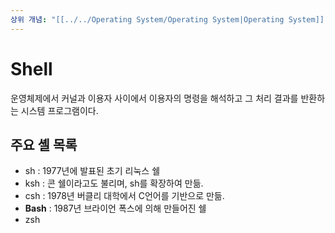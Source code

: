 ```yaml
---
상위 개념: "[[../../Operating System/Operating System|Operating System]]"
---
```

# Shell
운영체제에서 커널과 이용자 사이에서 이용자의 명령을 해석하고 그 처리 결과를 반환하는 시스템 프로그램이다.

## 주요 셸 목록
* sh : 1977년에 발표된 초기 리눅스 쉘
* ksh : 콘 쉘이라고도 불리며, sh를 확장하여 만듦.
* csh : 1978년 버클리 대학에서 C언어를 기반으로 만듦.
* **Bash** : 1987년 브라이언 폭스에 의해 만들어진 쉘
* zsh 